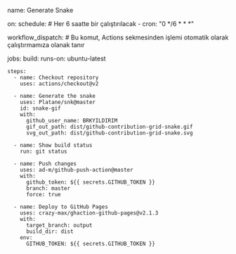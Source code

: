 name: Generate Snake

on:
  schedule:
    # Her 6 saatte bir çalıştırılacak
    - cron: "0 */6 * * *"

  workflow_dispatch: # Bu komut, Actions sekmesinden işlemi otomatik olarak çalıştırmamıza olanak tanır

jobs:
  build:
    runs-on: ubuntu-latest

    steps:
      - name: Checkout repository
        uses: actions/checkout@v2

      - name: Generate the snake
        uses: Platane/snk@master
        id: snake-gif
        with:
          github_user_name: BRKYILDIRIM
          gif_out_path: dist/github-contribution-grid-snake.gif
          svg_out_path: dist/github-contribution-grid-snake.svg

      - name: Show build status
        run: git status

      - name: Push changes
        uses: ad-m/github-push-action@master
        with:
          github_token: ${{ secrets.GITHUB_TOKEN }}
          branch: master
          force: true

      - name: Deploy to GitHub Pages
        uses: crazy-max/ghaction-github-pages@v2.1.3
        with:
          target_branch: output
          build_dir: dist
        env:
          GITHUB_TOKEN: ${{ secrets.GITHUB_TOKEN }}
